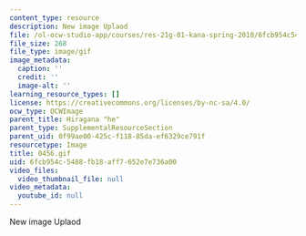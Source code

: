 ```yaml
---
content_type: resource
description: New image Uplaod
file: /ol-ocw-studio-app/courses/res-21g-01-kana-spring-2010/6fcb954c5488fb18aff7652e7e736a00_0456.gif
file_size: 268
file_type: image/gif
image_metadata:
  caption: ''
  credit: ''
  image-alt: ''
learning_resource_types: []
license: https://creativecommons.org/licenses/by-nc-sa/4.0/
ocw_type: OCWImage
parent_title: Hiragana "he"
parent_type: SupplementalResourceSection
parent_uid: 0f99ae00-425c-f118-85da-ef6329ce791f
resourcetype: Image
title: 0456.gif
uid: 6fcb954c-5488-fb18-aff7-652e7e736a00
video_files:
  video_thumbnail_file: null
video_metadata:
  youtube_id: null
---
```

New image Uplaod